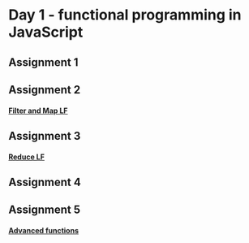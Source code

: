 # Day 1 - functional programming in JavaScript

## Assignment 1

## Assignment 2
#### [Filter and Map LF](http://jsbin.com/wudefe/65/edit?js,console)

## Assignment 3
#### [Reduce LF](https://jsbin.com/navife/16/edit?js,console)

## Assignment 4

## Assignment 5
#### [Advanced functions](http://jsbin.com/nesege/edit?js,console)

